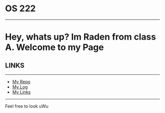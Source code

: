 # OS 222
---
Hey, whats up? Im Raden from class A. Welcome to my Page
===

## LINKS

---
* [My Repo](https://github.com/Radenscc23/os222) 
* [My Log](https://Radenscc23.github.io/os222/TXT/mylog.txt) 
* [My Links](https://Radenscc23.github.io/os222/LINKS/)

---


Feel free to look uWu 
 
